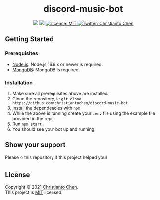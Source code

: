 <p align="center">
    <h1 align="center">discord-music-bot</h1>
</p>
    
<p align="center">
  <img src="https://img.shields.io/static/v1?label=npm&message=>=7.0.0&color=blue&style=for-the-badge" />
  <img src="https://img.shields.io/static/v1?label=node&message=>=16.6.0&color=blue&style=for-the-badge" />
  <a href="https://github.com/christiantochen/discord-music-bot/blob/master/LICENSE">
    <img alt="License: MIT" src="https://img.shields.io/badge/license-MIT-red.svg?style=for-the-badge" target="_blank" />
  </a>
  <a href="https://twitter.com/christiantochen">
    <img 
     alt="Twitter: Christianto Chen" src="https://img.shields.io/twitter/follow/ChristiantoChen.svg?style=for-the-badge&logo=twitter&color=blue" target="_blank" />
  </a>
</p>
  
## Getting Started
### Prerequisites
- [Node.js](https://nodejs.org/en/): Node.js 16.6.x or newer is required.
- [MongoDB](https://www.mongodb.com/): MongoDB is required.
### Installation
1. Make sure all prerequisites above are installed.
2. Clone the repository, ie.`git clone https://github.com/christiantochen/discord-music-bot`
3. Install the dependencies with `npm`
4. While the above is running create your `.env` file using the example file provided in the repo.
5. Run `npm start`
6. You should see your bot up and running!

## Show your support
Please ⭐️ this repository if this project helped you!

## License
Copyright © 2021 [Christianto Chen](https://github.com/christiantochen).<br />
This project is [MIT](https://github.com/christiantochen/discord-music-bot/blob/master/LICENSE) licensed.






